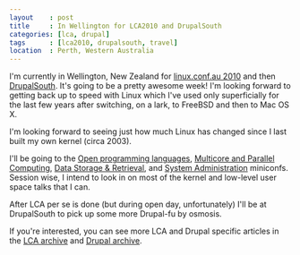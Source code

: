 ```yaml
---
layout    : post
title     : In Wellington for LCA2010 and DrupalSouth
categories: [lca, drupal]
tags      : [lca2010, drupalsouth, travel]
location  : Perth, Western Australia
---
```


I'm currently in Wellington, New Zealand for [linux.conf.au 2010][lca2010] and
then [DrupalSouth][drupalsouth]. It's going to be a pretty awesome week! I'm
looking forward to getting back up to speed with Linux which I've used only
superficially for the last few years after switching, on a lark, to FreeBSD
and then to Mac OS X.

I'm looking forward to seeing just how much Linux has changed since I last
built my own kernel (circa 2003).

I'll be going to the [Open programming languages][oplm], [Multicore and
Parallel Computing][par], [Data Storage & Retrieval][osda], and [System
Administration][sysadm] miniconfs. Session wise, I intend to look in on most
of the kernel and low-level user space talks that I can.

[sysadm]: http://sysadmin.miniconf.org/
[oplm]: http://blogs.tucs.org.au/oplm
[par]: http://multicorenz.wordpress.com/lca2010-miniconf/
[osda]: http://miniconf.osda.asn.au/

After LCA per se is done (but during open day, unfortunately) I'll be at
DrupalSouth to pick up some more Drupal-fu by osmosis.

If you're interested, you can see more LCA and Drupal specific articles in the
[LCA archive][lca] and [Drupal archive][drupal].

[lca2010]: http://www.lca2010.org.nz/
[drupalsouth]: http://wellington2010.drupalsouth.net.nz/
[lca]: /lca/
[lca.atom]: /lca/atom.xml
[drupal]: /drupal/
[drupal.atom]: /drupal/atom.xml